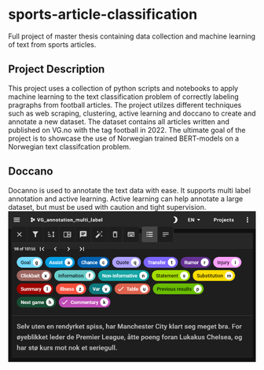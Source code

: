 # sports-article-classification
Full project of master thesis containing data collection and machine learning of text from sports articles.


## Project Description
This project uses a collection of python scripts and notebooks to apply machine learning to the text classification problem of correctly labeling pragraphs from football articles. The project utilzes different techniques such as web scraping, clustering, active learning and doccano to create and annotate a new dataset. The dataset contains all articles written and published on VG.no with the tag football in 2022. The ultimate goal of the project is to showcase the use of Norwegian trained BERT-models on a Norwegian text classifcation problem. 

## Doccano
Docanno is used to annotate the text data with ease. It supports multi label annotation and active learning. Active learning can help annotate a large dataset, but must be used with caution and tight supervision.
![Doccano example](https://raw.githubusercontent.com/hellund/sports-article-classification/main/images/doccano_example.png)

